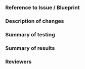 
### Reference to Issue / Blueprint

### Description of changes

### Summary of testing

### Summary of results

### Reviewers